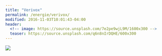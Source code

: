```yaml
---
title: "Verivox"
permalink: /energie/verivox/
modified: 2016-11-03T10:01:43-04:00
header:
  <!-- image: https://source.unsplash.com/7e2pe9wjL9M/1600x300 -->
  teaser: https://source.unsplash.com/q6n8nIrDQHE/600x300
---
```


<script language="javascript" type="text/javascript" src="http://banners.webmasterplan.com/view.asp?ref=421183&site=3790&type=html&hnb=37&js=1"></script>
<noscript><a href="http://partners.webmasterplan.com/click.asp?ref=421183&site=3790&type=b1&bnb=1" target="_blank">
<img src="http://banners.webmasterplan.com/view.asp?ref=421183&site=3790&b=1" border="0"/></a><br /></noscript>

